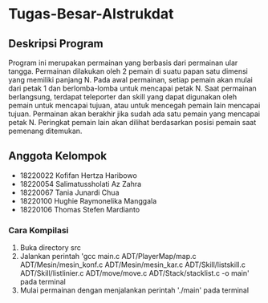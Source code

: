 # Tugas-Besar-Alstrukdat


## Deskripsi Program
Program ini merupakan permainan yang berbasis dari permainan ular tangga. Permainan dilakukan oleh 2 pemain di suatu papan satu dimensi yang memiliki panjang N. Pada awal permainan, setiap pemain akan mulai dari petak 1 dan berlomba-lomba untuk mencapai petak N.
Saat permainan berlangsung, terdapat teleporter dan skill yang dapat digunakan oleh pemain untuk mencapai tujuan, atau untuk mencegah pemain lain mencapai tujuan.
Permainan akan berakhir jika sudah ada satu pemain yang mencapai petak N. Peringkat pemain lain akan dilihat berdasarkan posisi pemain saat pemenang ditemukan.


## Anggota Kelompok
- 18220022    Kofifan Hertza Haribowo
- 18220054		Salimatussholati Az Zahra
- 18220067		Tania Junardi Chua
- 18220100		Hughie Raymonelika Manggala
- 18220106		Thomas Stefen Mardianto

### Cara Kompilasi 
1. Buka directory src
2. Jalankan perintah 'gcc main.c ADT/PlayerMap/map.c ADT/Mesin/mesin_konf.c ADT/Mesin/mesin_kar.c ADT/Skill/listskill.c ADT/Skill/listlinier.c  ADT/move/move.c ADT/Stack/stacklist.c -o main' pada terminal
3. Mulai permainan dengan menjalankan perintah './main' pada terminal
